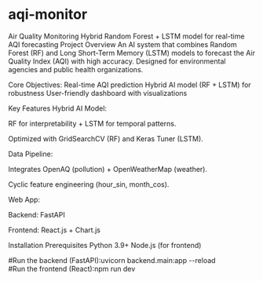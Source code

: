 # aqi-monitor
Air Quality Monitoring 
Hybrid Random Forest + LSTM model for real-time AQI forecasting
Project Overview
An AI system that combines Random Forest (RF) and Long Short-Term Memory (LSTM) models to forecast the Air Quality Index (AQI) with high accuracy. Designed for environmental agencies and public health organizations.

Core Objectives:
 Real-time AQI prediction
 Hybrid AI model (RF + LSTM) for robustness
 User-friendly dashboard with visualizations

 Key Features
Hybrid AI Model:

RF for interpretability + LSTM for temporal patterns.

Optimized with GridSearchCV (RF) and Keras Tuner (LSTM).

Data Pipeline:

Integrates OpenAQ (pollution) + OpenWeatherMap (weather).

Cyclic feature engineering (hour_sin, month_cos).

Web App:

Backend: FastAPI

Frontend: React.js + Chart.js

Installation
Prerequisites
Python 3.9+
Node.js (for frontend)

#Run the backend (FastAPI):uvicorn backend.main:app --reload  
#Run the frontend (React):npm run dev
